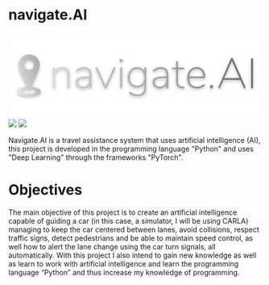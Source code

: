# navigate.AI

![](https://github.com/nuno43300/navigate.AI/blob/main/logo.png?raw=true)
![](https://imgur.com/TABFlri)
![](https://imgur.com/cY9YwSh)

Navigate.AI is a travel assistance system that uses artificial intelligence (AI), this project is developed in the programming language "Python" and uses "Deep Learning" through the frameworks "PyTorch".

# Objectives
The main objective of this project is to create an artificial intelligence capable of guiding a car (in this case, a simulator, I will be using CARLA) managing to keep the car centered between lanes, avoid collisions, respect traffic signs, detect pedestrians and be able to maintain speed control, as well how to alert the lane change using the car turn signals, all automatically.
With this project I also intend to gain new knowledge as well as learn to work with artificial intelligence and learn the programming language “Python” and thus increase my knowledge of programming.

